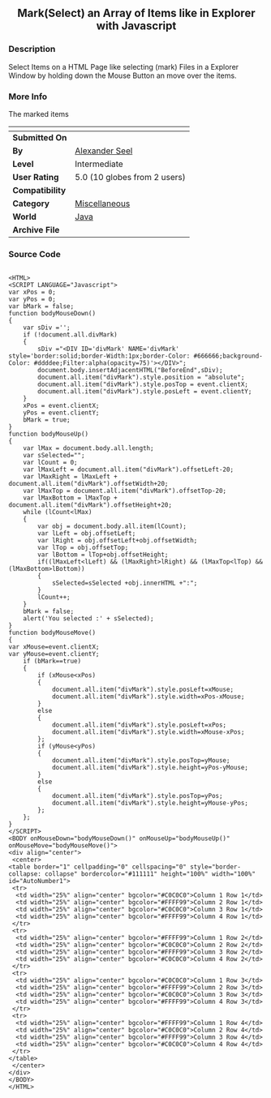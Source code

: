 ﻿<div align="center">

## Mark\(Select\) an Array of Items like in Explorer with Javascript


</div>

### Description

Select Items on a HTML Page like selecting (mark) Files in a Explorer Window by holding down the Mouse Button an move over the items.
 
### More Info
 
The marked items


<span>             |<span>
---                |---
**Submitted On**   |
**By**             |[Alexander Seel](https://github.com/Planet-Source-Code/PSCIndex/blob/master/ByAuthor/alexander-seel.md)
**Level**          |Intermediate
**User Rating**    |5.0 (10 globes from 2 users)
**Compatibility**  |
**Category**       |[Miscellaneous](https://github.com/Planet-Source-Code/PSCIndex/blob/master/ByCategory/miscellaneous__2-57.md)
**World**          |[Java](https://github.com/Planet-Source-Code/PSCIndex/blob/master/ByWorld/java.md)
**Archive File**   |[](https://github.com/Planet-Source-Code/alexander-seel-mark-select-an-array-of-items-like-in-explorer-with-javascript__2-3279/archive/master.zip)





### Source Code

```

<HTML>
<SCRIPT LANGUAGE="Javascript">
var xPos = 0;
var yPos = 0;
var bMark = false;
function bodyMouseDown()
{
	var sDiv ='';
	if (!document.all.divMark)
	{
		sDiv ="<DIV ID='divMark' NAME='divMark' style='border:solid;border-Width:1px;border-Color: #666666;background-Color: #ddddee;Filter:alpha(opacity=75)'></DIV>";
		document.body.insertAdjacentHTML("BeforeEnd",sDiv);
		document.all.item("divMark").style.position = "absolute";
		document.all.item("divMark").style.posTop = event.clientX;
		document.all.item("divMark").style.posLeft = event.clientY;
	}
	xPos = event.clientX;
	yPos = event.clientY;
	bMark = true;
}
function bodyMouseUp()
{
	var lMax = document.body.all.length;
	var sSelected="";
	var lCount = 0;
	var lMaxLeft = document.all.item("divMark").offsetLeft-20;
	var lMaxRight = lMaxLeft + document.all.item("divMark").offsetWidth+20;
	var lMaxTop = document.all.item("divMark").offsetTop-20;
	var lMaxBottom = lMaxTop + document.all.item("divMark").offsetHeight+20;
	while (lCount<lMax)
	{
		var obj = document.body.all.item(lCount);
		var lLeft = obj.offsetLeft;
		var lRight = obj.offsetLeft+obj.offsetWidth;
		var lTop = obj.offsetTop;
		var lBottom = lTop+obj.offsetHeight;
		if((lMaxLeft<lLeft) && (lMaxRight>lRight) && (lMaxTop<lTop) && (lMaxBottom>lBottom))
		{
			sSelected=sSelected +obj.innerHTML +":";
		}
		lCount++;
	}
	bMark = false;
	alert('You selected :' + sSelected);
}
function bodyMouseMove()
{
var xMouse=event.clientX;
var yMouse=event.clientY;
	if (bMark==true)
	{
		if (xMouse<xPos)
		{
			document.all.item("divMark").style.posLeft=xMouse;
			document.all.item("divMark").style.width=xPos-xMouse;
		}
		else
		{
			document.all.item("divMark").style.posLeft=xPos;
			document.all.item("divMark").style.width=xMouse-xPos;
		};
		if (yMouse<yPos)
		{
			document.all.item("divMark").style.posTop=yMouse;
			document.all.item("divMark").style.height=yPos-yMouse;
		}
		else
		{
			document.all.item("divMark").style.posTop=yPos;
			document.all.item("divMark").style.height=yMouse-yPos;
		};
	};
}
</SCRIPT>
<BODY onMouseDown="bodyMouseDown()" onMouseUp="bodyMouseUp()" onMouseMove="bodyMouseMove()">
<div align="center">
 <center>
<table border="1" cellpadding="0" cellspacing="0" style="border-collapse: collapse" bordercolor="#111111" height="100%" width="100%" id="AutoNumber1">
 <tr>
  <td width="25%" align="center" bgcolor="#C0C0C0">Column 1 Row 1</td>
  <td width="25%" align="center" bgcolor="#FFFF99">Column 2 Row 1</td>
  <td width="25%" align="center" bgcolor="#C0C0C0">Column 3 Row 1</td>
  <td width="25%" align="center" bgcolor="#FFFF99">Column 4 Row 1</td>
 </tr>
 <tr>
  <td width="25%" align="center" bgcolor="#FFFF99">Column 1 Row 2</td>
  <td width="25%" align="center" bgcolor="#C0C0C0">Column 2 Row 2</td>
  <td width="25%" align="center" bgcolor="#FFFF99">Column 3 Row 2</td>
  <td width="25%" align="center" bgcolor="#C0C0C0">Column 4 Row 2</td>
 </tr>
 <tr>
  <td width="25%" align="center" bgcolor="#C0C0C0">Column 1 Row 3</td>
  <td width="25%" align="center" bgcolor="#FFFF99">Column 2 Row 3</td>
  <td width="25%" align="center" bgcolor="#C0C0C0">Column 3 Row 3</td>
  <td width="25%" align="center" bgcolor="#FFFF99">Column 4 Row 3</td>
 </tr>
 <tr>
  <td width="25%" align="center" bgcolor="#FFFF99">Column 1 Row 4</td>
  <td width="25%" align="center" bgcolor="#C0C0C0">Column 2 Row 4</td>
  <td width="25%" align="center" bgcolor="#FFFF99">Column 3 Row 4</td>
  <td width="25%" align="center" bgcolor="#C0C0C0">Column 4 Row 4</td>
 </tr>
</table>
 </center>
</div>
</BODY>
</HTML>
```

